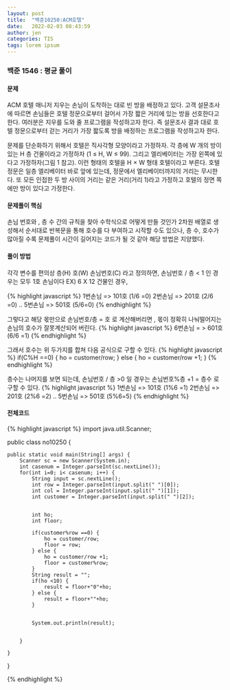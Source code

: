 ```yaml
---
layout: post
title:  "백준10250:ACM호텔"
date:   2022-02-03 08:43:59
author: jen
categories: TIS
tags: lorem ipsum
---
```


### 백준 1546 : 평균 풀이


#### 문제
ACM 호텔 매니저 지우는 손님이 도착하는 대로 빈 방을 배정하고 있다. 고객 설문조사에 따르면 손님들은 호텔 정문으로부터 걸어서 가장 짧은 거리에 있는 방을 선호한다고 한다. 여러분은 지우를 도와 줄 프로그램을 작성하고자 한다. 즉 설문조사 결과 대로 호텔 정문으로부터 걷는 거리가 가장 짧도록 방을 배정하는 프로그램을 작성하고자 한다.

문제를 단순화하기 위해서 호텔은 직사각형 모양이라고 가정하자. 각 층에 W 개의 방이 있는 H 층 건물이라고 가정하자 (1 ≤ H, W ≤ 99). 그리고 엘리베이터는 가장 왼쪽에 있다고 가정하자(그림 1 참고). 이런 형태의 호텔을 H × W 형태 호텔이라고 부른다. 호텔 정문은 일층 엘리베이터 바로 앞에 있는데, 정문에서 엘리베이터까지의 거리는 무시한다. 또 모든 인접한 두 방 사이의 거리는 같은 거리(거리 1)라고 가정하고 호텔의 정면 쪽에만 방이 있다고 가정한다.

#### 문제풀이 핵심
손님 번호와 , 층 수 간의 규칙을 찾아 수학식으로 어떻게 만들 것인가
2차원 배열로 생성해서 순서대로 반복문을 통해 호수를 다 부여하고 시작할 수도 있으나, 층 수, 호수가 많아질 수록 문제풀이 시간이 길어지는 코드가 될 것 같아 해당 방법은 지양했다.

#### 풀이 방법
각각 변수를 편의상 층(H) 호(W) 손님번호(C) 라고 정의하면,
손님번호 / 층 < 1 인 경우는 모두 1호 손님이다
EX)
6 X 12 건물인 경우,

{% highlight javascript %}
1번손님 => 101호 (1/6 =0)
2번손님 => 201호 (2/6 =0)
..
5번손님 => 501호 (5/6=0)
 {% endhighlight %}

그렇다고 해당 몫만으로 손님번호/층  = 호 로 계산해버리면 , 몫이 정확히 나눠떨어지는 손님의 호수가 잘못계산되어 버린다.
{% highlight javascript %}
6번손님 = > 601호 (6/6 =1)
{% endhighlight %}

그래서 호수는 위 두가지를 합쳐 다음 공식으로 구할 수 있다.
{% highlight javascript %}
if(C%H ==0) {
      ho = customer/row;
    } else {
      ho = customer/row +1;
    }
{% endhighlight %}


층수는 나머지를 보면 되는데, 손님번호 / 층 >0 일 경우는 손님번호%층 +1 = 층수 로 구할 수 있다.
{% highlight javascript %}
1번손님 => 101호 (1%6 =1)
2번손님 => 201호 (2%6 =2)
..
5번손님 => 501호 (5%6=5)
 {% endhighlight %}


#### 전체코드
{% highlight javascript %}
import java.util.Scanner;

public class no10250 {

	public static void main(String[] args) {
		Scanner sc = new Scanner(System.in);
		int casenum = Integer.parseInt(sc.nextLine());
		for(int i=0; i< casenum; i++) {
			String input = sc.nextLine();
			int row = Integer.parseInt(input.split(" ")[0]);
			int col = Integer.parseInt(input.split(" ")[1]);
			int customer = Integer.parseInt(input.split(" ")[2]);


			int ho;
			int floor;

			if(customer%row ==0) {
				ho = customer/row;
				floor = row;
			} else {
				ho = customer/row +1;
				floor = customer%row;
			}
			String result = "";
			if(ho <10) {
				result = floor+"0"+ho;
			} else {
				result = floor+""+ho;
			}


			System.out.println(result);


		}

	}

}


{% endhighlight %}
